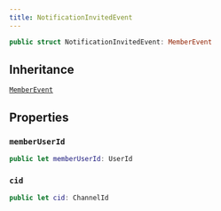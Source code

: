 ```yaml
---
title: NotificationInvitedEvent
---
```


``` swift
public struct NotificationInvitedEvent: MemberEvent 
```

## Inheritance

[`MemberEvent`](../member-event)

## Properties

### `memberUserId`

``` swift
public let memberUserId: UserId
```

### `cid`

``` swift
public let cid: ChannelId
```
